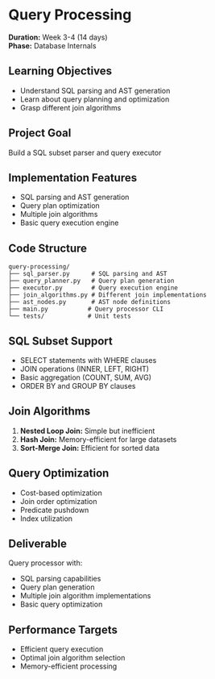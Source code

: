 # Query Processing

**Duration:** Week 3-4 (14 days)  
**Phase:** Database Internals

## Learning Objectives
- Understand SQL parsing and AST generation
- Learn about query planning and optimization
- Grasp different join algorithms

## Project Goal
Build a SQL subset parser and query executor

## Implementation Features
- SQL parsing and AST generation
- Query plan optimization
- Multiple join algorithms
- Basic query execution engine

## Code Structure
```
query-processing/
├── sql_parser.py      # SQL parsing and AST
├── query_planner.py   # Query plan generation
├── executor.py        # Query execution engine
├── join_algorithms.py # Different join implementations
├── ast_nodes.py       # AST node definitions
├── main.py           # Query processor CLI
└── tests/            # Unit tests
```

## SQL Subset Support
- SELECT statements with WHERE clauses
- JOIN operations (INNER, LEFT, RIGHT)
- Basic aggregation (COUNT, SUM, AVG)
- ORDER BY and GROUP BY clauses

## Join Algorithms
1. **Nested Loop Join:** Simple but inefficient
2. **Hash Join:** Memory-efficient for large datasets
3. **Sort-Merge Join:** Efficient for sorted data

## Query Optimization
- Cost-based optimization
- Join order optimization
- Predicate pushdown
- Index utilization

## Deliverable
Query processor with:
- SQL parsing capabilities
- Query plan generation
- Multiple join algorithm implementations
- Basic query optimization

## Performance Targets
- Efficient query execution
- Optimal join algorithm selection
- Memory-efficient processing